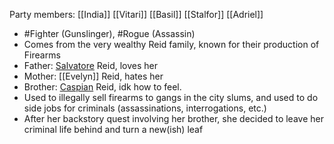 Party members: [[India]] [[Vitari]] [[Basil]] [[Stalfor]] [[Adriel]] 

- #Fighter (Gunslinger), #Rogue (Assassin)
- Comes from the very wealthy Reid family, known for their production of Firearms
- Father: [Salvatore](NPCs/Living/Salvatore.md) Reid, loves her
- Mother: [[Evelyn]] Reid, hates her
- Brother: [Caspian](NPCs/Living/Caspian.md) Reid, idk how to feel.
- Used to illegally sell firearms to gangs in the city slums, and used to do side jobs for criminals (assassinations, interrogations, etc.)
- After her backstory quest involving her brother, she decided to leave her criminal life behind and turn a new(ish) leaf